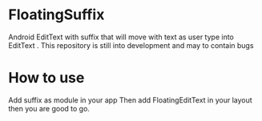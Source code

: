 # FloatingSuffix
Android EditText with suffix that will move with text as user type into EditText . This repository is still into development 
and may to contain bugs

# How to use
Add suffix as module in your app
Then add FloatingEditText in your layout then you are good to go.
